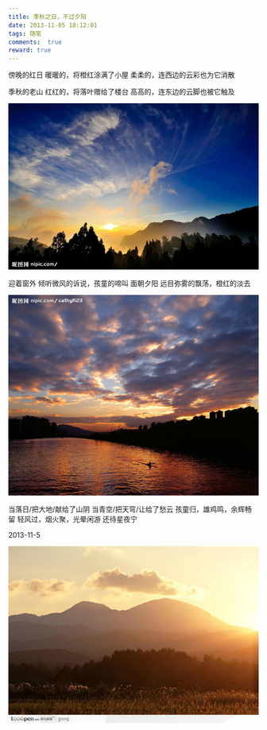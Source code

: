 ```yaml
---
title: 季秋之日，不过夕阳
date: 2013-11-05 18:12:01
tags: 随笔
comments:  true
reward: true
---
```

傍晚的红日
暖暖的，将橙红涂满了小屋
柔柔的，连西边的云彩也为它消散

季秋的老山
红红的，将落叶赠给了楼台
高高的，连东边的云脚也被它触及
<!-- more -->

![p1](/assets/img/23c21488103007.jpg)

迎着窗外
倾听微风的诉说，孩童的啼叫
面朝夕阳
远目弥雾的飘荡，橙红的淡去

![p2](/assets/img/89111488103045.jpg)

当落日/把大地/献给了山阴
当青空/把天穹/让给了愁云
孩童归，雄鸡鸣，余辉畅留
轻风过，烟火聚，光晕闲游
还待星夜宁

2013-11-5

![p3](/assets/img/9d7c1488103196.jpg)